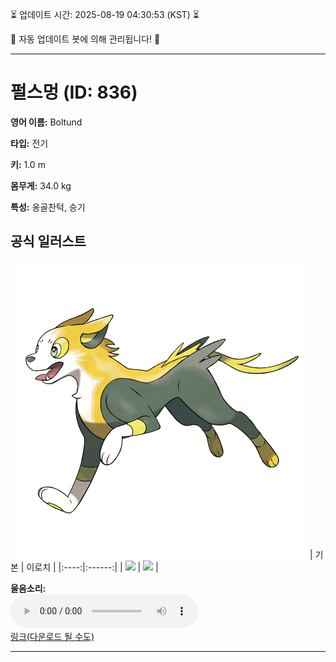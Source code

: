 
⏳ 업데이트 시간: 2025-08-19 04:30:53 (KST) ⏳

🤖 자동 업데이트 봇에 의해 관리됩니다! 🤖

---

# 펄스멍 (ID: 836)
**영어 이름:** Boltund

**타입:** 전기

**키:** 1.0 m

**몸무게:** 34.0 kg

**특성:** 옹골찬턱, 승기

## 공식 일러스트
![](https://raw.githubusercontent.com/PokeAPI/sprites/master/sprites/pokemon/other/official-artwork/836.png)
| 기본 | 이로치 |
|:----:|:------:|
| <img src="http://play.pokemonshowdown.com/sprites/ani/boltund.gif" width="200"> | <img src="http://play.pokemonshowdown.com/sprites/ani-shiny/boltund.gif" width="200"> |

**울음소리:**<br><audio controls src="https://raw.githubusercontent.com/PokeAPI/cries/main/cries/pokemon/latest/836.ogg"></audio><br> [링크(다운로드 될 수도)](https://raw.githubusercontent.com/PokeAPI/cries/main/cries/pokemon/latest/836.ogg)


---
